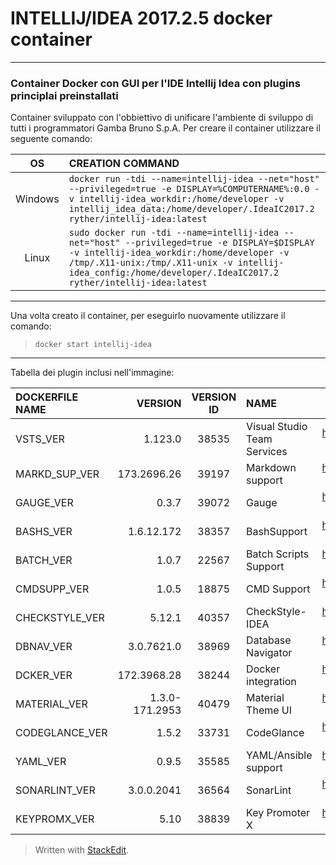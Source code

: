 
# INTELLIJ/IDEA 2017.2.5 docker container
--------------------------------
### Container Docker con GUI per l'IDE Intellij Idea con plugins principlai preinstallati
Container sviluppato con l'obbiettivo di unificare l'ambiente di sviluppo di tutti i programmatori Gamba Bruno S.p.A.
Per creare il container utilizzare il seguente comando:  

|OS|CREATION COMMAND|
|:-:|:--------------|
|Windows|`docker run -tdi --name=intellij-idea --net="host" --privileged=true -e DISPLAY=%COMPUTERNAME%:0.0 -v intellij-idea_workdir:/home/developer -v intellij_idea_data:/home/developer/.IdeaIC2017.2 ryther/intellij-idea:latest`
|Linux|`sudo docker run -tdi --name=intellij-idea --net="host" --privileged=true -e DISPLAY=$DISPLAY -v intellij-idea_workdir:/home/developer -v /tmp/.X11-unix:/tmp/.X11-unix -v intellij-idea_config:/home/developer/.IdeaIC2017.2 ryther/intellij-idea:latest`

---------------------------------

Una volta creato il container, per eseguirlo nuovamente utilizzare il comando:  
>`docker start intellij-idea`

----------------------

Tabella dei plugin inclusi nell'immagine:

|DOCKERFILE NAME|VERSION|VERSION ID|NAME|DL LINK|
|:------------------|------------:|:--------------:|:-------|:------:|
|VSTS_VER		|	1.123.0			|	38535	|	Visual Studio Team Services	|	https://plugins.jetbrains.com/plugin/download?updateId=38535|
|MARKD_SUP_VER	|	173.2696.26		|	39197	|	Markdown support			|	https://plugins.jetbrains.com/plugin/download?updateId=39197|
|GAUGE_VER 		|	0.3.7			|	39072	|	Gauge						|	https://plugins.jetbrains.com/plugin/download?updateId=39072|
|BASHS_VER		|	1.6.12.172		|	38357	|	BashSupport 				|	https://plugins.jetbrains.com/plugin/download?updateId=38357|
|BATCH_VER		|	1.0.7			|	22567	|	Batch Scripts Support 		|	https://plugins.jetbrains.com/plugin/download?updateId=22567|
|CMDSUPP_VER	|	1.0.5			|	18875	|	CMD Support 				|	https://plugins.jetbrains.com/plugin/download?updateId=18875|
|CHECKSTYLE_VER	|	5.12.1			|	40357	|	CheckStyle-IDEA 			|	https://plugins.jetbrains.com/plugin/download?updateId=40357|
|DBNAV_VER		|	3.0.7621.0		|	38969	|	Database Navigator			|	https://plugins.jetbrains.com/plugin/download?updateId=38969|
|DCKER_VER		|	172.3968.28		|	38244	|	Docker integration 			|	https://plugins.jetbrains.com/plugin/download?updateId=38244|
|MATERIAL_VER	|	1.3.0-171.2953	|	40479	|	Material Theme UI			|	https://plugins.jetbrains.com/plugin/download?updateId=40479|
|CODEGLANCE_VER	|	1.5.2			|	33731	|	CodeGlance 					|	https://plugins.jetbrains.com/plugin/download?updateId=33731|
|YAML_VER		|	0.9.5			|	35585	|	YAML/Ansible support 		|	https://plugins.jetbrains.com/plugin/download?updateId=35585|
|SONARLINT_VER	|	3.0.0.2041		|	36564	|	SonarLint 					|	https://plugins.jetbrains.com/plugin/download?updateId=36564|
|KEYPROMX_VER	|	5.10			|	38839	|	Key Promoter X 				|	https://plugins.jetbrains.com/plugin/download?updateId=38839|


> Written with [StackEdit](https://stackedit.io/).
<!--stackedit_data:
eyJoaXN0b3J5IjpbLTg4NjQ1NDUxMV19
-->